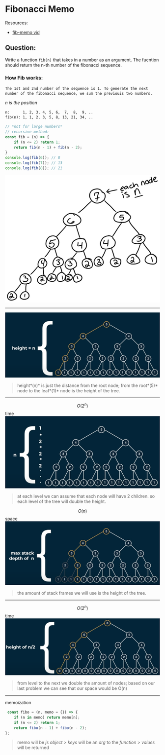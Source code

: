 # Fibonacci Memo
Resources:
- [fib-memo vid](https://youtu.be/oBt53YbR9Kk?list=PLD8pC1MXKesXC9BIVO5WucyjfKTTaRwMd&t=220)

## Question:
Write a function `fib(n)` that takes in a number as an argument. The fucntion should return the n-th number of the fibonacci sequence.

### How Fib works:
	The 1st and 2nd number of the sequence is 1. To generate the next number of the fibonacci sequence, we sum the previouis two numbers.

*n is the position*
```
n:      1, 2, 3, 4, 5, 6,  7,  8,  9, ..
fib(n): 1, 1, 2, 3, 5, 8, 13, 21, 34, ..
```

```javascript
// *not for large numbers*
// recursive method:
const fib = (n) => {
    if (n <= 2) return 1;
    return fib(n - 1) + fib(n - 2);
}
console.log(fib(6)); // 8
console.log(fib(7)); // 13
console.log(fib(8)); // 21
```
![fib tree](rsrcs/fib-tree.svg)


---  
![tree height](rsrcs/tree-height.png)
> height*(n)* is just the distance from the root node;
> from the root*(5)* node to the leaf*(1)* node is the height of the tree.

---
$$O(2^n)$$time
![o(2^n)](rsrcs/n.png)
> at each level we can assume that each node will have 2 children.
> so each level of the tree will double the height.

$$O(n)$$space
![o(n)space](rsrcs/max-stack-depth.png)
> the amount of stack frames we will use is the height of the tree.

---
$$O(2^n)$$time
![o(2^n)](rsrcs/lib_tree-height.png)
> from level to the next we double the amount of nodes;
> based on our last problem we can see that our space would be O(n)

---
memoization
```javascript
 const fibo = (n, memo = {}) => {
    if (n in memo) return memo[n];
    if (n <= 2) return 1;
    return fibo(n - 1) + fibo(n - 2);
};
```
> memo will be *js object*
	> *keys* will be an *arg* to the *function*
	> *values* will be returned